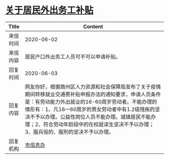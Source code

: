 # <a href="http://www.shangluo.gov.cn/zmhd/ldxxxx.jsp?urltype=leadermail.LeaderMailContentUrl&wbtreeid=1112&leadermailid=5956">关于居民外出务工补贴</a>
| Title |                                                                                        Content                                                                                         |
|:-----:|----------------------------------------------------------------------------------------------------------------------------------------------------------------------------------------|
| 来信时间  | 2020-06-02                                                                                                                                                                             |
| 来信内容  | 居民户口外出务工人员可不可以申请补贴。                                                                                                                                                                    |
| 回复时间  | 2020-06-03                                                                                                                                                                             |
| 回复内容  | 网友你好，根据商州区人力资源和社会保障局发布了关于疫情期间转移就业交通费补贴申报办法的通知要求，申请人员条件是：有劳动能力外出就业的16-60周岁劳动者。不能办理的情形有：1、凡16一60周岁的男女劳动者中有1.2级残疾的坚决不予以办理。公益性岗位人员不能办理。城镇居民不能办理；2、符合劳动年龄段中的在校就读生坚决不予以办理；3、服兵役的、服刑的坚决不予以办理。 |
| 回复机构  | <a href="../../categories/agencies/市信息办.md">市信息办</a>                                                                                                                                     |